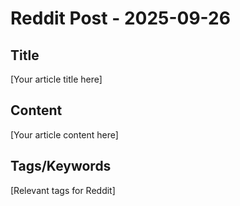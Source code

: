# Reddit Post - 2025-09-26

## Title
[Your article title here]

## Content
[Your article content here]

## Tags/Keywords
[Relevant tags for Reddit]
